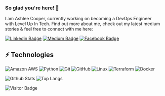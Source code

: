 ### So glad you're here! 👋

I am Ashlee Cooper, currently working on becoming a DevOps Engineer with Level Up In Tech. Find out more about me, check out my latest medium stories & feel free to connect with me here:

[![Linkedin Badge](https://img.shields.io/badge/-ashleedolancooper-blue?style=flat-square&logo=Linkedin&logoColor=white&link=https://www.linkedin.com/in/ashleedolancooper/)](https://www.linkedin.com/in/ashleedolancooper/)
[![Medium Badge](https://img.shields.io/badge/Ashleecooper-12100E?style=flat-square&logo=medium&logoColor=white&link=https://Ashleecooper.medium.com/)](https://ashleecooper.medium.com/)
[![Facebook Badge](https://img.shields.io/badge/ashlee.dolan.1-1877F2?style=flat-square&logo=facebook&logoColor=white&link=https://www.facebook.com/ashlee.dolan.1/)](https://www.facebook.com/ashlee.dolan.1/)


## ⚡ Technologies

![Amazon AWS](https://img.shields.io/badge/Amazon%20AWS-232F3E?style=flat-square&logo=amazon-aws)
![Python](https://img.shields.io/badge/-Python-black?style=flat-square&logo=Python)
![Git](https://img.shields.io/badge/-Git-black?style=flat-square&logo=git)
![GitHub](https://img.shields.io/badge/-GitHub-181717?style=flat-square&logo=github)
![Linux](https://img.shields.io/badge/Linux-FCC624?style=for-the-badge&logo=linux&logoColor=black)
![Terraform](https://img.shields.io/badge/terraform-%235835CC.svg?style=for-the-badge&logo=terraform&logoColor=white)
![Docker](https://img.shields.io/badge/docker-%230db7ed.svg?style=for-the-badge&logo=docker&logoColor=white)

![Github Stats](https://github-readme-stats.vercel.app/api?username=ashleecooper&count_private=true&show_icons=true&include_all_commits=true)
![Top Langs](https://github-readme-stats.vercel.app/api/top-langs/?username=ashleecooper&hide=TeX&layout=compact)

![Visitor Badge](https://visitor-badge.laobi.icu/badge?page_id=ludehsar.ludehsar)
